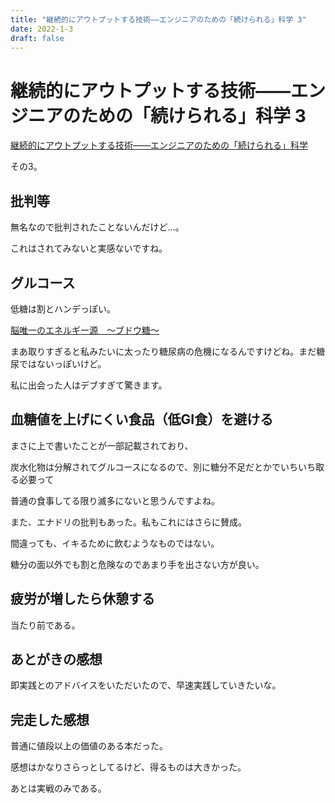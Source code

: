 ```yaml
---
title: "継続的にアウトプットする技術――エンジニアのための「続けられる」科学 3"
date: 2022-1-3
draft: false
---
```

# 継続的にアウトプットする技術――エンジニアのための「続けられる」科学 3

[継続的にアウトプットする技術――エンジニアのための「続けられる」科学](https://booth.pm/ja/items/1302506)



その3。



## 批判等



無名なので批判されたことないんだけど...。



これはされてみないと実感ないですね。



## グルコース



低糖は割とハンデっぽい。



[脳唯一のエネルギー源　～ブドウ糖～](https://www.abeseika.co.jp/topics/detail/11)



まあ取りすぎると私みたいに太ったり糖尿病の危機になるんですけどね。まだ糖尿ではないっぽいけど。



私に出会った人はデブすぎて驚きます。



## 血糖値を上げにくい食品（低GI食）を避ける



まさに上で書いたことが一部記載されており、



炭水化物は分解されてグルコースになるので、別に糖分不足だとかでいちいち取る必要って



普通の食事してる限り滅多にないと思うんですよね。



また、エナドリの批判もあった。私もこれにはさらに賛成。



間違っても、イキるために飲むようなものではない。



糖分の面以外でも割と危険なのであまり手を出さない方が良い。



## 疲労が増したら休憩する



当たり前である。



## あとがきの感想



即実践とのアドバイスをいただいたので、早速実践していきたいな。



## 完走した感想



普通に値段以上の価値のある本だった。



感想はかなりさらっとしてるけど、得るものは大きかった。



あとは実戦のみである。
